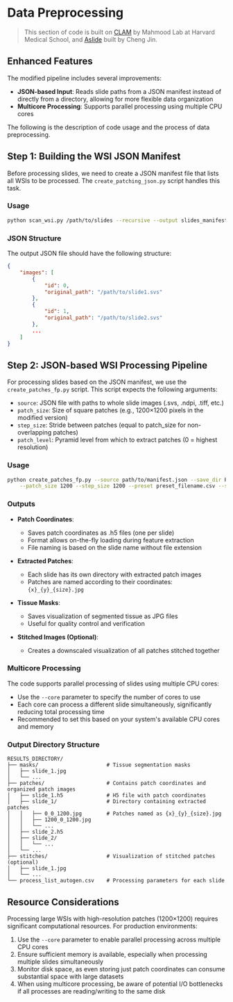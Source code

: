 # Data Preprocessing

> This section of code is built on [CLAM](https://github.com/mahmoodlab/CLAM) by Mahmood Lab at Harvard Medical School, and [Aslide](https://github.com/MrPeterJin/ASlide) built by Cheng Jin.

## Enhanced Features

The modified pipeline includes several improvements:

- **JSON-based Input**: Reads slide paths from a JSON manifest instead of directly from a directory, allowing for more flexible data organization
- **Multicore Processing**: Supports parallel processing using multiple CPU cores

The following is the description of code usage and the process of data preprocessing.

## Step 1: Building the WSI JSON Manifest

Before processing slides, we need to create a JSON manifest file that lists all WSIs to be processed. The `create_patching_json.py` script handles this task.

### Usage

```bash
python scan_wsi.py /path/to/slides --recursive --output slides_manifest.json --extensions .svs .ndpi .tiff
```

### JSON Structure

The output JSON file should have the following structure:

```json
{
    "images": [
        {
            "id": 0,
            "original_path": "/path/to/slide1.svs"
        },
        {
            "id": 1,
            "original_path": "/path/to/slide2.svs"
        },
        ...
    ]
}
```

## Step 2: JSON-based WSI Processing Pipeline

For processing slides based on the JSON manifest, we use the `create_patches_fp.py` script. This script expects the following arguments:

- `source`: JSON file with paths to whole slide images (.svs, .ndpi, .tiff, etc.)
- `patch_size`: Size of square patches (e.g., 1200×1200 pixels in the modified version)
- `step_size`: Stride between patches (equal to patch_size for non-overlapping patches)
- `patch_level`: Pyramid level from which to extract patches (0 = highest resolution)

### Usage

```bash
python create_patches_fp.py --source path/to/manifest.json --save_dir RESULTS_DIRECTORY \
    --patch_size 1200 --step_size 1200 --preset preset_filename.csv --seg --patch --core 8
```

### Outputs

- **Patch Coordinates**:

  - Saves patch coordinates as .h5 files (one per slide)
  - Format allows on-the-fly loading during feature extraction
  - File naming is based on the slide name without file extension

- **Extracted Patches**:

  - Each slide has its own directory with extracted patch images
  - Patches are named according to their coordinates: `{x}_{y}_{size}.jpg`

- **Tissue Masks**:

  - Saves visualization of segmented tissue as JPG files
  - Useful for quality control and verification

- **Stitched Images (Optional)**:
  - Creates a downscaled visualization of all patches stitched together

### Multicore Processing

The code supports parallel processing of slides using multiple CPU cores:

- Use the `--core` parameter to specify the number of cores to use
- Each core can process a different slide simultaneously, significantly reducing total processing time
- Recommended to set this based on your system's available CPU cores and memory

### Output Directory Structure

```
RESULTS_DIRECTORY/
├── masks/                      # Tissue segmentation masks
│   ├── slide_1.jpg
│   └── ...
├── patches/                    # Contains patch coordinates and organized patch images
│   ├── slide_1.h5              # H5 file with patch coordinates
│   ├── slide_1/                # Directory containing extracted patches
│   │   ├── 0_0_1200.jpg        # Patches named as {x}_{y}_{size}.jpg
│   │   ├── 1200_0_1200.jpg
│   │   └── ...
│   ├── slide_2.h5
│   ├── slide_2/
│   │   └── ...
│   └── ...
├── stitches/                   # Visualization of stitched patches (optional)
│   ├── slide_1.jpg
│   └── ...
└── process_list_autogen.csv    # Processing parameters for each slide
```

## Resource Considerations

Processing large WSIs with high-resolution patches (1200×1200) requires significant computational resources. For production environments:

1. Use the `--core` parameter to enable parallel processing across multiple CPU cores
2. Ensure sufficient memory is available, especially when processing multiple slides simultaneously
3. Monitor disk space, as even storing just patch coordinates can consume substantial space with large datasets
4. When using multicore processing, be aware of potential I/O bottlenecks if all processes are reading/writing to the same disk
